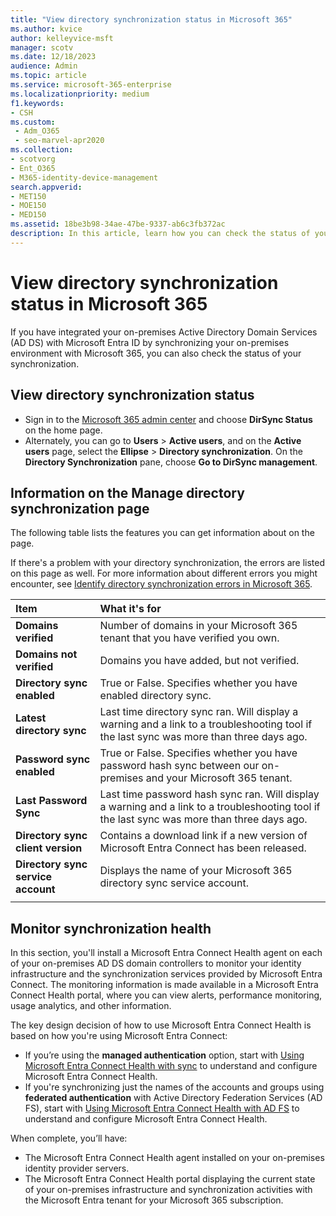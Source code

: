 ```yaml
---
title: "View directory synchronization status in Microsoft 365"
ms.author: kvice
author: kelleyvice-msft
manager: scotv
ms.date: 12/18/2023
audience: Admin
ms.topic: article
ms.service: microsoft-365-enterprise
ms.localizationpriority: medium
f1.keywords:
- CSH
ms.custom: 
 - Adm_O365
 - seo-marvel-apr2020
ms.collection:
- scotvorg
- Ent_O365
- M365-identity-device-management
search.appverid:
- MET150
- MOE150
- MED150
ms.assetid: 18be3b98-34ae-47be-9337-ab6c3fb372ac
description: In this article, learn how you can check the status of your directory synchronization in Office 365.
---
```


# View directory synchronization status in Microsoft 365

If you have integrated your on-premises Active Directory Domain Services (AD DS) with Microsoft Entra ID by synchronizing your on-premises environment with Microsoft 365, you can also check the status of your synchronization.
  
## View directory synchronization status

- Sign in to the [Microsoft 365 admin center](https://admin.microsoft.com) and choose **DirSync Status** on the home page.
- Alternately, you can go to **Users** \> **Active users**, and on the **Active users** page, select the **Ellipse** \> **Directory synchronization**. On the **Directory Synchronization** pane, choose **Go to DirSync management**.

## Information on the Manage directory synchronization page

The following table lists the features you can get information about on the page.
  
If there's a problem with your directory synchronization, the errors are listed on this page as well. For more information about different errors you might encounter, see [Identify directory synchronization errors in Microsoft 365](identify-directory-synchronization-errors.md).
  
|Item|What it's for|
|:-----|:-----|
|**Domains verified** | Number of domains in your Microsoft 365 tenant that you have verified you own. |
|**Domains not verified** | Domains you have added, but not verified. |
|**Directory sync enabled** |True or False. Specifies whether you have enabled directory sync. |
|**Latest directory sync** | Last time directory sync ran. Will display a warning and a link to a troubleshooting tool if the last sync was more than three days ago. |
|**Password sync enabled** | True or False. Specifies whether you have password hash sync between our on-premises and your Microsoft 365 tenant. |
|**Last Password Sync** | Last time password hash sync ran. Will display a warning and a link to a troubleshooting tool if the last sync was more than three days ago. |
|**Directory sync client version** | Contains a download link if a new version of Microsoft Entra Connect has been released. |
|**Directory sync service account** | Displays the name of your Microsoft 365 directory sync service account. |
|||

## Monitor synchronization health

In this section, you'll install a Microsoft Entra Connect Health agent on each of your on-premises AD DS domain controllers to monitor your identity infrastructure and the synchronization services provided by Microsoft Entra Connect. The monitoring information is made available in a Microsoft Entra Connect Health portal, where you can view alerts, performance monitoring, usage analytics, and other information.

The key design decision of how to use Microsoft Entra Connect Health is based on how you're using Microsoft Entra Connect:

- If you’re using the **managed authentication** option, start with [Using Microsoft Entra Connect Health with sync](/azure/active-directory/connect-health/active-directory-aadconnect-health-sync) to understand and configure Microsoft Entra Connect Health.
- If you're synchronizing just the names of the accounts and groups using **federated authentication** with Active Directory Federation Services (AD FS), start with [Using Microsoft Entra Connect Health with AD FS](/azure/active-directory/connect-health/active-directory-aadconnect-health-adfs) to understand and configure Microsoft Entra Connect Health.

When complete, you’ll have:

- The Microsoft Entra Connect Health agent installed on your on-premises identity provider servers.
- The Microsoft Entra Connect Health portal displaying the current state of your on-premises infrastructure and synchronization activities with the Microsoft Entra tenant for your Microsoft 365 subscription.
